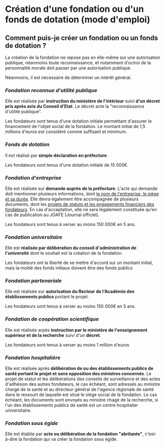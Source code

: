 # Création d'une fondation ou d'un fonds de dotation \(mode d'emploi\)

## Comment puis-je créer un fondation ou un fonds de dotation ?

La création de la fondation ne repose pas en elle-même sur une autorisation publique, néanmoins toute reconnaissance, et notamment d'octroi de la personnalité morale doit passer par une autorisation publique.

Néanmoins, il est nécessaire de déterminer un intérêt général.

### _**Fondation reconnue d'utilité publique**_ 

Elle est réalisée par **instruction du ministère de l'intérieur** suivi **d'un décret pris après avis du Conseil d'Etat**. Le décret acte la "reconnaissance d'utilité publique".

Les fondateurs sont tenus d'une dotation initiale permettant d'assurer le financement de l'objet social de la fondation. Le montant initial de 1,5 millions d'euros est considéré comme suffisant et minimum.

### _**Fonds de dotation**_ 

Il est réalisé par **simple déclaration en préfecture**.

Les fondateurs sont tenus d'une dotation initiale de 15 000€.

### _**Fondation d'entreprise**_

Elle est réalisée sur **demande auprès de la préfecture**. L'acte qui demande doit mentionner plusieurs informations, dont [le nom de l'entreprise, le siège et sa durée](https://www.service-public.fr/associations/vosdroits/F31016). Elle devra également être accompagnée de plusieurs documents, dont les [projets de statuts et les engagements financiers des fondateurs](https://www.service-public.fr/associations/vosdroits/F31016). En cas d'acceptation, elle ne sera légalement constituée qu'en cas de publication au JOAFE \(Journal officiel\).

Les fondateurs sont tenus à verser au moins 150 000€ en 5 ans.

### _**Fondation universitaire**_ 

Elle est **réalisée par délibération du conseil d'administration de l'université** dont le souhait est la création de la fondation. 

Les fondateurs ont la liberté de se mettre d'accord sur un montant initial, mais la moitié des fonds initiaux doivent être des fonds publics

### _**Fondation partenariale**_

Elle est réalisée sur **autorisation du Recteur de l'Académie des établissements publics** portant le projet.

Les fondateurs sont tenus à verser au moins 150 000€ en 5 ans.

### _**Fondation de coopération scientifique**_

Elle est réalisée arpès **instruction par le ministère de l'enseignement supérieur et de la recherche** suivi d'un **décret**.

Les fondateurs sont tenus à verser au moins 1 million d'euros

### _**Fondation hospitalière**_

Elle est réalisée après **délibération de ou des établissements publics de santé portant le projet et sans opposition des ministres concernés**. Le projet de statut et les délibérations des conseils de surveillance et des actes d'adhésion des autres fondateurs, le cas échéant, sont adressés au ministre chargé de la santé et au directeur général de l'agence régionale de santé dans le ressourt de laquelle est situé le siège social de la fondation. Le cas échéant, les documents sont envoyés au ministre chagé de la recherche, si l'un des établissements publics de santé est un centre hospitalier universitaire.

### _**Fondation sous égide**_

Elle est établie par **acte ou délibération de la fondation "abritante"**, c'est-à-dire la fondation qui va créer la fondation sous égide.

